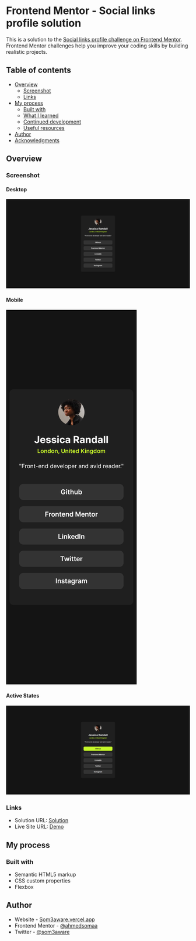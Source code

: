# Frontend Mentor - Social links profile solution

This is a solution to the [Social links profile challenge on Frontend Mentor](https://www.frontendmentor.io/challenges/social-links-profile-UG32l9m6dQ). Frontend Mentor challenges help you improve your coding skills by building realistic projects.

## Table of contents

- [Overview](#overview)
  - [Screenshot](#screenshot)
  - [Links](#links)
- [My process](#my-process)
  - [Built with](#built-with)
  - [What I learned](#what-i-learned)
  - [Continued development](#continued-development)
  - [Useful resources](#useful-resources)
- [Author](#author)
- [Acknowledgments](#acknowledgments)

## Overview

### Screenshot

#### Desktop

![Desktop Screenshot](./img/desktop-screenshot.png)

#### Mobile

![Mobile Screenshot](./img/mobile-screenshot.png)

#### Active States

![Active States](./img/active-states-screenshot.png)

### Links

- Solution URL: [Solution](https://github.com/ahmedsomaa/frontendmentor-challengs/tree/main/src/newbie/social-links-profile)
- Live Site URL: [Demo](https://ahmedsomaa.github.io/frontendmentor-challengs/src/newbie/social-links-profile/)

## My process

### Built with

- Semantic HTML5 markup
- CSS custom properties
- Flexbox

## Author

- Website - [Som3aware.vercel.app](https://som3aware.vercel.app)
- Frontend Mentor - [@ahmedsomaa](https://www.frontendmentor.io/profile/ahmedsomaa)
- Twitter - [@som3aware](https://www.x.com/som3aware)
